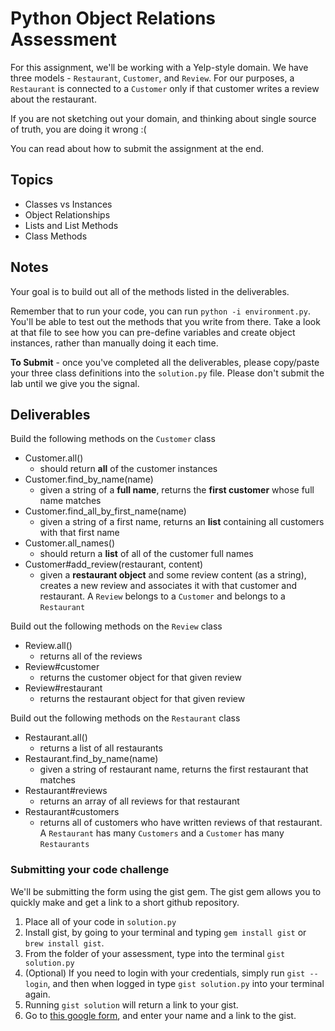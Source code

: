 # Python Object Relations Assessment

For this assignment, we'll be working with a Yelp-style domain. We have three models - `Restaurant`, `Customer`, and `Review`.  For our purposes, a `Restaurant` is connected to a `Customer` only if that customer writes a review about the restaurant.  

If you are not sketching out your domain, and thinking about single source of truth, you are doing it wrong :(

You can read about how to submit the assignment at the end.  

## Topics

* Classes vs Instances
* Object Relationships
* Lists and List Methods
* Class Methods

## Notes

Your goal is to build out all of the methods listed in the deliverables.

Remember that to run your code, you can run `python -i environment.py`.  You'll be able to test out the methods that you write from there. Take a look at that file to see how you can pre-define variables and create object instances, rather than manually doing it each time.

**To Submit** - once you've completed all the deliverables, please copy/paste your three class definitions into the `solution.py` file. Please don't submit the lab until we give you the signal.

## Deliverables

Build the following methods on the `Customer` class

* Customer.all()
  * should return **all** of the customer instances
* Customer.find_by_name(name)
  * given a string of a **full name**, returns the **first customer** whose full name matches
* Customer.find_all_by_first_name(name)
  * given a string of a first name, returns an **list** containing all customers with that first name
* Customer.all_names()
  * should return a **list** of all of the customer full names
* Customer#add_review(restaurant, content)
  * given a **restaurant object** and some review content (as a string), creates a new review and associates it with that customer and restaurant. A `Review` belongs to a `Customer` and belongs to a `Restaurant`

Build out the following methods on the `Review` class

* Review.all()
  * returns all of the reviews
* Review#customer
  * returns the customer object for that given review
* Review#restaurant
  * returns the restaurant object for that given review

Build out the following methods on the `Restaurant` class

* Restaurant.all()
  * returns a list of all restaurants
* Restaurant.find_by_name(name)
  * given a string of restaurant name, returns the first restaurant that matches
* Restaurant#reviews
  * returns an array of all reviews for that restaurant
* Restaurant#customers
  * returns all of customers who have written reviews of that restaurant. A `Restaurant` has many `Customers` and a `Customer` has many `Restaurants`

### Submitting your code challenge

We'll be submitting the form using the gist gem.  The gist gem allows you to quickly make and get a link to a short github repository.

1. Place all of your code in `solution.py`
2. Install gist, by going to your terminal and typing `gem install gist` or `brew install gist`.
3. From the folder of your assessment, type into the terminal `gist solution.py`
4. (Optional) If you need to login with your credentials, simply run `gist --login`, and then when logged in type `gist solution.py` into your terminal again.
5. Running `gist solution` will return a link to your gist.  
6. Go to [this google form](https://goo.gl/forms/0N1QJpzqrHtOGo462), and enter your name and a link to the gist.
